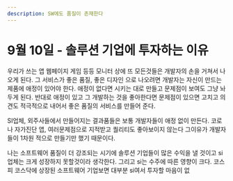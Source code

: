 ```yaml
---
description: SW에도 품질이 존재한다
---
```


# 9월 10일 - 솔루션 기업에 투자하는 이유

우리가 쓰는 앱 웹페이지 게임 등등 모니터 상에 뜨 모든것들은 개발자의 손을 거쳐서 나오게 된다. 그 서비스가 좋은 품질, 좋은 디자인 으로 나오려면 개발자는 자신이 만드는 제품에 애정이 있어야 한다. 애정이 없다면 시키는 대로 만들고 문제점이 보여도 그냥 놔두게 된다. 반대로 애정이 있고 그 개발하는 것을 좋아한다면 문제점이 있으면 고치고 의견도 적극적으로 내어서 좋은 품질의 서비스를 만들어 준다.

SI업체, 외주사들에서 만들어지는 결과품들은 보통 개발자들이 애정 없이 만든다. 코로나 자가진단 앱, 여러문제점으로 지적받고 퀄리티도 좋아보이지 않는다 그이유가 개발자들이 1차원 적으로 만들기만 했기 때문이다.

나는 소프트웨어 품질이 더 강조되는 시기에 솔루션 기업들이 많은 수익을 낼 것이고 si 업체는 크게 성장하지 못할것이라 생각한다. 그리고 si는 수주에 따른 영향이 크다. 코스피 코스닥에 상장된 소프트웨어 기업보면 대부분 si여서 투자할 마음이 없



